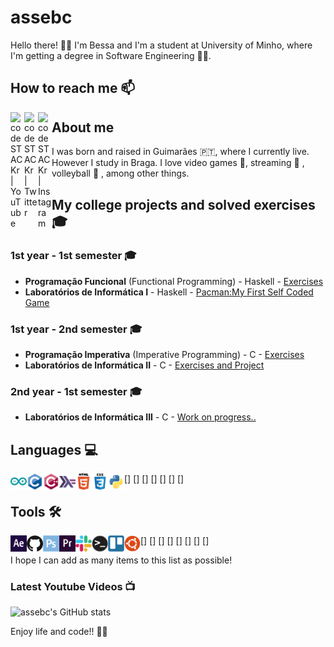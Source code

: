 # assebc

Hello there! 👋😊 I'm Bessa and I'm a student at University of Minho, where I'm getting a degree in Software Engineering 👩‍💻. 

## How to reach me 📫

[<img align="left" alt="codeSTACKr | YouTube" width="22px" src="https://cdn.jsdelivr.net/npm/simple-icons@v3/icons/youtube.svg"/>][youtube]
[<img align="left" alt="codeSTACKr | Twitter" width="22px" src="https://cdn.jsdelivr.net/npm/simple-icons@v3/icons/twitter.svg"/>][twitter]
[<img align="left" alt="codeSTACKr | Instagram" width="22px" src="https://cdn.jsdelivr.net/npm/simple-icons@v3/icons/instagram.svg"/>][instagram]








## About me

I was born and raised in Guimarães 🇵🇹, where I currently live. However I study in Braga. I love video games 👾, streaming 🎥 , volleyball 🏐 , among other things. 

## My college projects and solved exercises 🎓

### 1st year - 1st semester 🎓

- **Programação Funcional** (Functional Programming) - Haskell - [Exercises](https://github.com/assebc/Programacao-Funcional)
- **Laboratórios de Informática I** - Haskell - [Pacman:My First Self Coded Game](https://github.com/assebc/Laboratorios-Informatica-I)

### 1st year - 2nd semester 🎓

- **Programação Imperativa** (Imperative Programming) - C - [Exercises](https://github.com/assebc/Programacao-Imperativa)
- **Laboratórios de Informática II** - C - [Exercises and Project](https://github.com/assebc/Laboratorios-Informatica-II)

### 2nd year - 1st semester 🎓

- **Laboratórios de Informática III** - C - [Work on progress..](https://github.com/assebc/Laboratorios-Informatica-III)

## Languages 💻

[<img align="left" alt="codeSTACKr | Arduino" width="26px" src="https://github.com/devicons/devicon/blob/master/icons/arduino/arduino-original.svg"/>]
[<img align="left" alt="codeSTACKr | C" width="26px" src="https://raw.githubusercontent.com/devicons/devicon/master/icons/c/c-original.svg"/>]
[<img align="left" alt="codeSTACKr | CPP" width="26px" src="https://github.com/devicons/devicon/blob/master/icons/cplusplus/cplusplus-original.svg"/>]
[<img align="left" alt="codeSTACKr | Haskell" width="26px" src="https://raw.githubusercontent.com/devicons/devicon/master/icons/haskell/haskell-original.svg"/>]
[<img align="left" alt="codeSTACKr | HTML" width="26px" src="https://raw.githubusercontent.com/github/explore/80688e429a7d4ef2fca1e82350fe8e3517d3494d/topics/html/html.png"/>]
[<img align="left" alt="codeSTACKr | CSS" width="26px" src="https://raw.githubusercontent.com/github/explore/80688e429a7d4ef2fca1e82350fe8e3517d3494d/topics/css/css.png"/>]
[<img align="left" alt="codeSTACKr | PYTHON" width="26px" src="https://github.com/devicons/devicon/blob/master/icons/python/python-original.svg"/>]

## Tools 🛠️

[<img align="left" alt="codeSTACKr | Instagram" width="26px" src="https://github.com/devicons/devicon/blob/master/icons/aftereffects/aftereffects-plain.svg">]
[<img align="left" alt="codeSTACKr | Instagram" width="26px" src="https://raw.githubusercontent.com/github/explore/78df643247d429f6cc873026c0622819ad797942/topics/github/github.png">]
[<img align="left" alt="codeSTACKr | Instagram" width="26px" src ="https://github.com/devicons/devicon/blob/master/icons/photoshop/photoshop-plain.svg">]
[<img align="left" alt="codeSTACKr | Instagram" width="26px" src ="https://github.com/devicons/devicon/blob/master/icons/premierepro/premierepro-plain.svg">]
[<img align="left" alt="codeSTACKr | Instagram" width="26px" src ="https://github.com/devicons/devicon/blob/master/icons/slack/slack-original.svg">]
[<img align="left" alt="codeSTACKr | Instagram" width="26px" src="https://raw.githubusercontent.com/github/explore/80688e429a7d4ef2fca1e82350fe8e3517d3494d/topics/terminal/terminal.png">]
[<img align="left" alt="codeSTACKr | Instagram" width="26px" src ="https://github.com/devicons/devicon/blob/master/icons/trello/trello-plain.svg">]
[<img align="left" alt="codeSTACKr | Instagram" width="26px" src ="https://github.com/devicons/devicon/blob/master/icons/ubuntu/ubuntu-plain.svg">]


I hope I can add as many items to this list as possible!


### Latest Youtube Videos 📺
<!-- YOUTUBE:START -->
<!-- YOUTUBE:END -->

![assebc's GitHub stats](https://github-readme-stats.vercel.app/api?username=assebc&count_private=true&show_icons=true)


Enjoy life and code!! 👋😊


[twitter]: https://twitter.com/bessitos_
[youtube]: https://www.youtube.com/channel/UCKz1tkzbzC6SV9CYF7qRE3g
[instagram]: https://instagram.com/bessitos_
